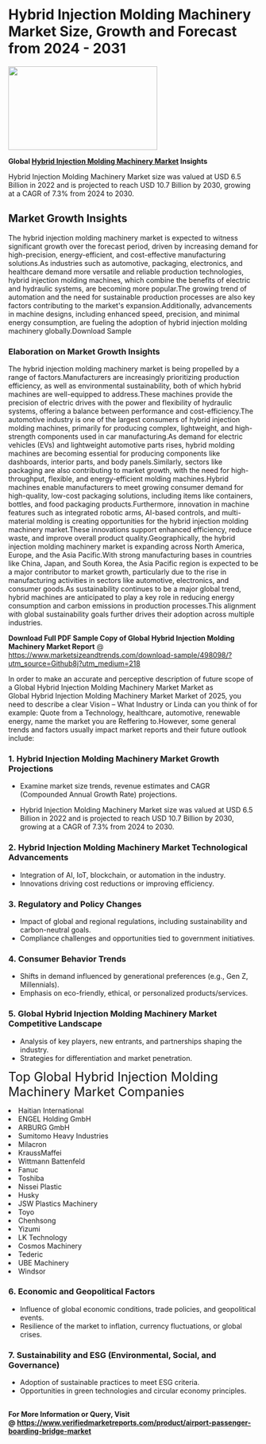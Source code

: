 <H1>Hybrid Injection Molding Machinery Market Size, Growth and Forecast from 2024 - 2031</H1><img class="aligncenter size-medium wp-image-584254" src="https://thirdeyenews.in/wp-content/uploads/2024/09/Global-Market-Research-300x168.jpeg" alt="" width="300" height="168" /><p><strong>Global&nbsp;<a href="https://www.marketsizeandtrends.com/download-sample/498098/?utm_source=Github8j?utm_medium=218">Hybrid Injection Molding Machinery Market</a> Insights</strong></p><p>Hybrid Injection Molding Machinery Market size was valued at USD 6.5 Billion in 2022 and is projected to reach USD 10.7 Billion by 2030, growing at a CAGR of 7.3% from 2024 to 2030.</p><p><h2>Market Growth Insights</h2> The hybrid injection molding machinery market is expected to witness significant growth over the forecast period, driven by increasing demand for high-precision, energy-efficient, and cost-effective manufacturing solutions.As industries such as automotive, packaging, electronics, and healthcare demand more versatile and reliable production technologies, hybrid injection molding machines, which combine the benefits of electric and hydraulic systems, are becoming more popular.The growing trend of automation and the need for sustainable production processes are also key factors contributing to the market's expansion.Additionally, advancements in machine designs, including enhanced speed, precision, and minimal energy consumption, are fueling the adoption of hybrid injection molding machinery globally.Download Sample <h3>Elaboration on Market Growth Insights</h3> The hybrid injection molding machinery market is being propelled by a range of factors.Manufacturers are increasingly prioritizing production efficiency, as well as environmental sustainability, both of which hybrid machines are well-equipped to address.These machines provide the precision of electric drives with the power and flexibility of hydraulic systems, offering a balance between performance and cost-efficiency.The automotive industry is one of the largest consumers of hybrid injection molding machines, primarily for producing complex, lightweight, and high-strength components used in car manufacturing.As demand for electric vehicles (EVs) and lightweight automotive parts rises, hybrid molding machines are becoming essential for producing components like dashboards, interior parts, and body panels.Similarly, sectors like packaging are also contributing to market growth, with the need for high-throughput, flexible, and energy-efficient molding machines.Hybrid machines enable manufacturers to meet growing consumer demand for high-quality, low-cost packaging solutions, including items like containers, bottles, and food packaging products.Furthermore, innovation in machine features such as integrated robotic arms, AI-based controls, and multi-material molding is creating opportunities for the hybrid injection molding machinery market.These innovations support enhanced efficiency, reduce waste, and improve overall product quality.Geographically, the hybrid injection molding machinery market is expanding across North America, Europe, and the Asia Pacific.With strong manufacturing bases in countries like China, Japan, and South Korea, the Asia Pacific region is expected to be a major contributor to market growth, particularly due to the rise in manufacturing activities in sectors like automotive, electronics, and consumer goods.As sustainability continues to be a major global trend, hybrid machines are anticipated to play a key role in reducing energy consumption and carbon emissions in production processes.This alignment with global sustainability goals further drives their adoption across multiple industries.</p><p><span class=""><strong>Download Full PDF Sample Copy of Global Hybrid Injection Molding Machinery Market Report</strong> @ <a href="https://www.marketsizeandtrends.com/download-sample/498098/?utm_source=Github8j?utm_medium=218" target="_blank">https://www.marketsizeandtrends.com/download-sample/498098/?utm_source=Github8j?utm_medium=218</a></span></p><p>In order to make an accurate and perceptive description of future scope of a Global&nbsp;Hybrid Injection Molding Machinery Market Market as Global&nbsp;Hybrid Injection Molding Machinery Market Market of 2025, you need to describe a clear Vision &ndash; What Industry or Linda can you think of for example: Quote from a Technology, healthcare, automotive, renewable energy, name the market you are Reffering to.However, some general trends and factors usually impact market reports and their future outlook include:</p><h3>1.&nbsp;<strong>Hybrid Injection Molding Machinery Market Growth Projections</strong></h3><ul><li>Examine market size trends, revenue estimates and CAGR (Compounded Annual Growth Rate) projections.</li><li><p>Hybrid Injection Molding Machinery Market size was valued at USD 6.5 Billion in 2022 and is projected to reach USD 10.7 Billion by 2030, growing at a CAGR of 7.3% from 2024 to 2030.</p></li></ul><h3>2.&nbsp;<strong>Hybrid Injection Molding Machinery Market Technological Advancements</strong></h3><ul><li>Integration of AI, IoT, blockchain, or automation in the industry.</li><li>Innovations driving cost reductions or improving efficiency.</li></ul><h3>3.&nbsp;<strong>Regulatory and Policy Changes</strong></h3><ul><li>Impact of global and regional regulations, including sustainability and carbon-neutral goals.</li><li>Compliance challenges and opportunities tied to government initiatives.</li></ul><h3>4.&nbsp;<strong>Consumer Behavior Trends</strong></h3><ul><li>Shifts in demand influenced by generational preferences (e.g., Gen Z, Millennials).</li><li>Emphasis on eco-friendly, ethical, or personalized products/services.</li></ul><h3>5.&nbsp;<strong>Global Hybrid Injection Molding Machinery Market Competitive Landscape</strong></h3><ul><li>Analysis of key players, new entrants, and partnerships shaping the industry.</li><li>Strategies for differentiation and market penetration.</li></ul><p data-pm-slice="1 1 []"><span style="color: inherit; font-family: inherit; font-size: 25px;">Top Global Hybrid Injection Molding Machinery Market Companies</span></p><div class="" data-test-id=""><p><li>Haitian International</li><li> ENGEL Holding GmbH</li><li> ARBURG GmbH</li><li> Sumitomo Heavy Industries</li><li> Milacron</li><li> KraussMaffei</li><li> Wittmann Battenfeld</li><li> Fanuc</li><li> Toshiba</li><li> Nissei Plastic</li><li> Husky</li><li> JSW Plastics Machinery</li><li> Toyo</li><li> Chenhsong</li><li> Yizumi</li><li> LK Technology</li><li> Cosmos Machinery</li><li> Tederic</li><li> UBE Machinery</li><li> Windsor</li></p></div><h3>6.&nbsp;<strong>Economic and Geopolitical Factors</strong></h3><ul><li>Influence of global economic conditions, trade policies, and geopolitical events.</li><li>Resilience of the market to inflation, currency fluctuations, or global crises.</li></ul><h3>7.&nbsp;<strong>Sustainability and ESG (Environmental, Social, and Governance)</strong></h3><ul><li>Adoption of sustainable practices to meet ESG criteria.</li><li>Opportunities in green technologies and circular economy principles.</li></ul><h2><strong style="font-size: 14px;">For More Information or Query, Visit @&nbsp;</strong><a style="background-color: #ffffff; font-size: 14px;" href="https://www.marketsizeandtrends.com/report/hybrid-injection-molding-machinery-market/" target="_blank">https://www.verifiedmarketreports.com/product/airport-passenger-boarding-bridge-market</a></h2>
